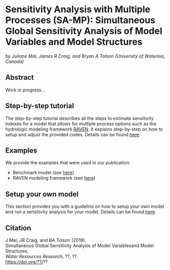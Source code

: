 # Sensitivity Analysis with Multiple Processes (SA-MP): Simultaneous Global Sensitivity Analysis of Model Variables and Model Structures
*by Juliane Mai, James R Craig, and Bryan A Tolson (University of Waterloo, Canada)*

## Abstract
Work in progress...

## Step-by-step tutorial
The step-by-step tutorial describes all the steps to estimate sensitivity indexes for a model that allows for multiple process options such as the hydrologic modeling framework [RAVEN](http://raven.uwaterloo.ca). It explains step-by-step on how to setup and adjust the provided codes. Details can be found [here](https://github.com/julemai/SA-MP/wiki/Step-by-step-tutorial).

## Examples
We provide the examples that were used in our publication:
- Benchmark model (see [here](https://github.com/julemai/SA-MP/wiki/Examples#benchmark-model))
- RAVEN modeling framework (see [here](https://github.com/julemai/SA-MP/wiki/Examples#raven-hydrologic-modeling-framework))

## Setup your own model
This section provides you with a guideline on how to setup your own model and run a sensitivity analysis for your model. Details can be found [here](https://github.com/julemai/SA-MP/wiki/Setup-your-own-model).

## Citation
J Mai, JR Craig, and BA Tolson (2019). <br>
Simultaneous Global Sensitivity Analysis of Model Variablesand Model Structures. <br>
*Water Resources Research*, ??, ??.<br>
https://doi.org/??/??
